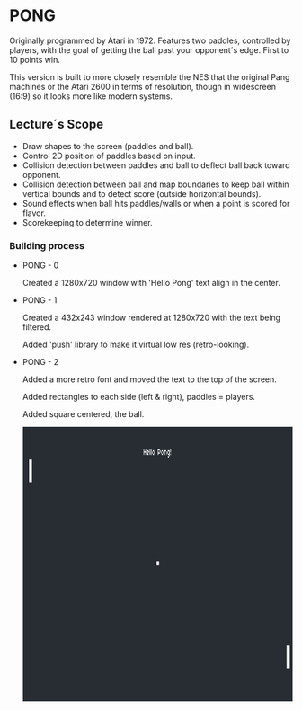 # PONG

Originally programmed by Atari in 1972. Features two paddles, controlled by players, with the goal of getting the ball past your opponent´s edge.
First to 10 points win.

This version is built to more closely resemble the NES that the original Pang machines or the Atari 2600 in terms of resolution, though in widescreen
(16:9) so it looks more like modern systems.

## Lecture´s Scope

-   Draw shapes to the screen (paddles and ball).
-   Control 2D position of paddles based on input.
-   Collision detection between paddles and ball to deflect ball back toward opponent.
-   Collision detection between ball and map boundaries to keep ball within vertical bounds and to detect score (outside horizontal bounds).
-   Sound effects when ball hits paddles/walls or when a point is scored for flavor.
-   Scorekeeping to determine winner.

### Building process

-   PONG - 0

    Created a 1280x720 window with 'Hello Pong' text align in the center.

-   PONG - 1

    Created a 432x243 window rendered at 1280x720 with the text being filtered.

    Added 'push' library to make it virtual low res (retro-looking).

-   PONG - 2

    Added a more retro font and moved the text to the top of the screen.

    Added rectangles to each side (left & right), paddles = players.

    Added square centered, the ball.

    <img src="./images/pong-2.png" width="894" height="489">
